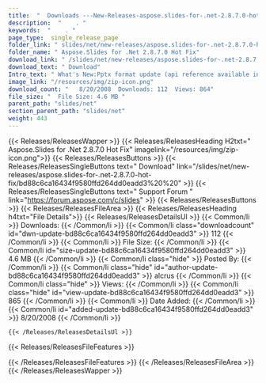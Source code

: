 ```yaml
---
title:  "  Downloads ---New-Releases-aspose.slides-for-.net-2.8.7.0-hot-fix . " 
description:  "    . " 
keywords:  "    . " 
page_type:  single_release_page
folder_link: " slides/net/new-releases/aspose.slides-for-.net-2.8.7.0-hot-fix/"
folder_name: " Aspose.Slides for .Net 2.8.7.0 Hot Fix"
download_link: " /slides/net/new-releases/aspose.slides-for-.net-2.8.7.0-hot-fix/bd88c6ca16434f9580ffd264dd0eadd3"
download_text: " Download"
Intro_text: " What's New:Pptx format update (api reference available in this zip file in chm f..."
image_link: "/resources/img/zip-icon.png"
download_count: "   8/20/2008  Downloads: 112  Views: 864"
file_size: "  File Size: 4.6 MB "
parent_path: "slides/net"
section_parent_path: "slides/net"
weight: 443
---
```


{{< Releases/ReleasesWapper >}}
  {{< Releases/ReleasesHeading H2txt=" Aspose.Slides for .Net 2.8.7.0 Hot Fix" imagelink="/resources/img/zip-icon.png">}}
  {{< Releases/ReleasesButtons >}}
    {{< Releases/ReleasesSingleButtons text=" Download" link="/slides/net/new-releases/aspose.slides-for-.net-2.8.7.0-hot-fix/bd88c6ca16434f9580ffd264dd0eadd3%20%20" >}}
    {{< Releases/ReleasesSingleButtons text=" Support Forum " link="https://forum.aspose.com/c/slides" >}}
  {{< Releases/ReleasesButtons >}}
  {{< Releases/ReleasesFileArea >}}
    {{< Releases/ReleasesHeading h4txt="File Details">}}
    {{< Releases/ReleasesDetailsUl >}}
            {{< Common/li  >}} Downloads: {{< /Common/li >}} 
      {{< Common/li class="downloadcount" id="dwn-update-bd88c6ca16434f9580ffd264dd0eadd3" >}} 112 {{< /Common/li >}} 
      {{< Common/li  >}} File Size: {{< /Common/li >}} 
      {{< Common/li id="size-update-bd88c6ca16434f9580ffd264dd0eadd3" >}} 4.6 MB {{< /Common/li >}} 
      {{< Common/li  class="hide" >}} Posted By: {{< /Common/li >}} 
      {{< Common/li class="hide" id="author-update-bd88c6ca16434f9580ffd264dd0eadd3" >}} alcrus {{< /Common/li >}} 
      {{< Common/li class="hide"  >}} Views: {{< /Common/li >}} 
      {{< Common/li class="hide" id="view-update-bd88c6ca16434f9580ffd264dd0eadd3" >}} 865 {{< /Common/li >}} 
      {{< Common/li  >}} Date Added: {{< /Common/li >}} 
      {{< Common/li id="added-update-bd88c6ca16434f9580ffd264dd0eadd3" >}} 8/20/2008 {{< /Common/li >}} 

    {{< /Releases/ReleasesDetailsUl >}}

  {{< Releases/ReleasesFileFeatures >}}
      
  {{< /Releases/ReleasesFileFeatures >}}
 {{< /Releases/ReleasesFileArea >}}
{{< /Releases/ReleasesWapper >}}


